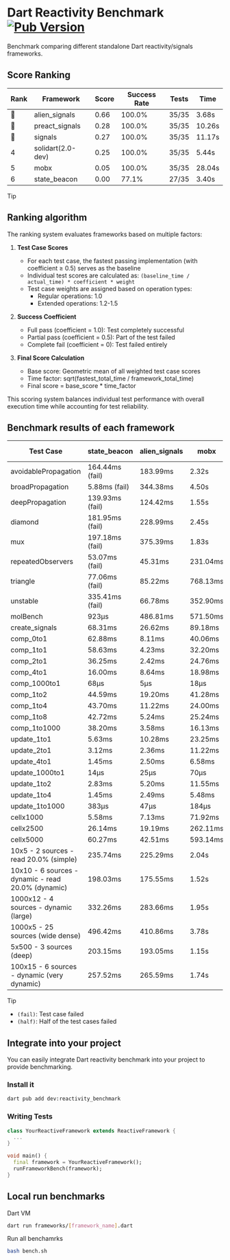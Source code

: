 # Dart Reactivity Benchmark [![Pub Version](https://img.shields.io/pub/v/reactivity_benchmark)](https://pub.dev/packages/reactivity_benchmark)

Benchmark comparing different standalone Dart reactivity/signals frameworks.

## Score Ranking

<!-- ranking start -->
| Rank | Framework | Score | Success Rate | Tests | Time |
|------|-----------|-------|--------------|-------|------|
| 🥇 | alien_signals | 0.66 | 100.0% | 35/35 | 3.68s |
| 🥈 | preact_signals | 0.28 | 100.0% | 35/35 | 10.26s |
| 🥉 | signals | 0.27 | 100.0% | 35/35 | 11.17s |
| 4 | solidart(2.0-dev) | 0.25 | 100.0% | 35/35 | 5.44s |
| 5 | mobx | 0.05 | 100.0% | 35/35 | 28.04s |
| 6 | state_beacon | 0.00 | 77.1% | 27/35 | 3.40s |

<!-- ranking end -->

> [!TIP]
> ## Ranking algorithm
>
> The ranking system evaluates frameworks based on multiple factors:
>
> 1. **Test Case Scores**
>    - For each test case, the fastest passing implementation (with coefficient ≥ 0.5) serves as the baseline
>    - Individual test scores are calculated as: `(baseline_time / actual_time) * coefficient * weight`
>    - Test case weights are assigned based on operation types:
>      - Regular operations: 1.0
>      - Extended operations: 1.2-1.5
>
> 2. **Success Coefficient**
>    - Full pass (coefficient = 1.0): Test completely successful
>    - Partial pass (coefficient = 0.5): Part of the test failed
>    - Complete fail (coefficient = 0): Test failed entirely
>
> 3. **Final Score Calculation**
>    - Base score: Geometric mean of all weighted test case scores
>    - Time factor: sqrt(fastest_total_time / framework_total_time)
>    - Final score = base_score * time_factor
>
> This scoring system balances individual test performance with overall execution time while accounting for test reliability.

## Benchmark results of each framework

<!-- test-case start -->
| Test Case | state_beacon | alien_signals | mobx | solidart(2.0-dev) | signals | preact_signals |
|---|---|---|---|---|---|---|
| avoidablePropagation | 164.44ms (fail) | 183.99ms | 2.32s | 283.71ms | 204.56ms | 201.80ms |
| broadPropagation | 5.88ms (fail) | 344.38ms | 4.50s | 506.55ms | 453.20ms | 464.50ms |
| deepPropagation | 139.93ms (fail) | 124.42ms | 1.55s | 181.32ms | 175.29ms | 177.13ms |
| diamond | 181.95ms (fail) | 228.99ms | 2.45s | 362.06ms | 277.19ms | 279.40ms |
| mux | 197.18ms (fail) | 375.39ms | 1.83s | 446.12ms | 405.32ms | 401.22ms |
| repeatedObservers | 53.07ms (fail) | 45.31ms | 231.04ms | 82.67ms | 44.36ms | 39.46ms |
| triangle | 77.06ms (fail) | 85.22ms | 768.13ms | 123.88ms | 105.43ms | 98.48ms |
| unstable | 335.41ms (fail) | 66.78ms | 352.90ms | 98.57ms | 78.97ms | 70.74ms |
| molBench | 923μs | 486.81ms | 571.50ms | 495.38ms | 486.30ms | 488.08ms |
| create_signals | 68.31ms | 26.62ms | 89.18ms | 100.45ms | 25.56ms | 5.38ms |
| comp_0to1 | 62.88ms | 8.11ms | 40.06ms | 37.70ms | 11.15ms | 17.27ms |
| comp_1to1 | 58.63ms | 4.23ms | 32.20ms | 46.92ms | 27.50ms | 11.11ms |
| comp_2to1 | 36.25ms | 2.42ms | 24.76ms | 38.52ms | 9.22ms | 18.05ms |
| comp_4to1 | 16.00ms | 8.64ms | 18.98ms | 11.94ms | 1.96ms | 8.11ms |
| comp_1000to1 | 68μs | 5μs | 18μs | 18μs | 6μs | 6μs |
| comp_1to2 | 44.59ms | 19.20ms | 41.28ms | 44.31ms | 19.12ms | 13.86ms |
| comp_1to4 | 43.70ms | 11.22ms | 24.00ms | 23.26ms | 12.68ms | 21.19ms |
| comp_1to8 | 42.72ms | 5.24ms | 25.24ms | 26.24ms | 6.44ms | 12.88ms |
| comp_1to1000 | 38.20ms | 3.58ms | 16.13ms | 16.84ms | 4.23ms | 5.53ms |
| update_1to1 | 5.63ms | 10.28ms | 23.25ms | 17.12ms | 8.97ms | 8.62ms |
| update_2to1 | 3.12ms | 2.36ms | 11.22ms | 8.45ms | 4.49ms | 4.24ms |
| update_4to1 | 1.45ms | 2.50ms | 6.58ms | 4.25ms | 2.25ms | 2.23ms |
| update_1000to1 | 14μs | 25μs | 70μs | 42μs | 22μs | 21μs |
| update_1to2 | 2.83ms | 5.20ms | 11.55ms | 8.59ms | 4.49ms | 4.63ms |
| update_1to4 | 1.45ms | 2.49ms | 5.48ms | 4.22ms | 2.23ms | 2.21ms |
| update_1to1000 | 383μs | 47μs | 184μs | 172μs | 41μs | 54μs |
| cellx1000 | 5.58ms | 7.13ms | 71.92ms | 11.75ms | 9.61ms | 9.77ms |
| cellx2500 | 26.14ms | 19.19ms | 262.11ms | 32.35ms | 31.21ms | 27.24ms |
| cellx5000 | 60.27ms | 42.51ms | 593.14ms | 82.53ms | 64.33ms | 82.49ms |
| 10x5 - 2 sources - read 20.0% (simple) | 235.74ms | 225.29ms | 2.04s | 369.45ms | 527.30ms | 438.76ms |
| 10x10 - 6 sources - dynamic - read 20.0% (dynamic) | 198.03ms | 175.55ms | 1.52s | 258.41ms | 280.67ms | 269.63ms |
| 1000x12 - 4 sources - dynamic (large) | 332.26ms | 283.66ms | 1.95s | 474.21ms | 3.76s | 3.72s |
| 1000x5 - 25 sources (wide dense) | 496.42ms | 410.86ms | 3.78s | 597.08ms | 3.43s | 2.68s |
| 5x500 - 3 sources (deep) | 203.15ms | 193.05ms | 1.15s | 256.55ms | 227.31ms | 228.42ms |
| 100x15 - 6 sources - dynamic (very dynamic) | 257.52ms | 265.59ms | 1.74s | 386.06ms | 477.66ms | 454.85ms |

<!-- test-case end -->

> [!TIP]
> - `(fail)`: Test case failed
> - `(half)`: Half of the test cases failed

## Integrate into your project

You can easily integrate Dart reactivity benchmark into your project to provide benchmarking.

### Install it

```bash
dart pub add dev:reactivity_benchmark
```

### Writing Tests

```dart
class YourReactiveFramework extends ReactiveFramework {
  ...
}

void main() {
  final framework = YourReactiveFramework();
  runFrameworkBench(framework);
}
```

## Local run benchmarks

Dart VM
```bash
dart run frameworks/[framework_name].dart
```

Run all benchamrks
```bash
bash bench.sh
```
